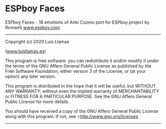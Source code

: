 # ESPboy Faces

ESPboy Faces - 18 emotions of Anki Cozmo
port for ESPboy project by RomanS
www.espboy.com

***************************************************

Copyright (c) 2020 Luis Llamas

(www.luisllamas.es)

This program is free software: you can redistribute it and/or modify it under the terms of the GNU Affero General Public License as published by the Free Software Foundation, either version 3 of the License, or (at your option) any later version.

This program is distributed in the hope that it will be useful, but WITHOUT ANY WARRANTY; without even the implied warranty of MERCHANTABILITY or FITNESS FOR A PARTICULAR PURPOSE.  See the GNU Affero General Public License for more details.

You should have received a copy of the GNU Affero General Public License along with this program.  If not, see <http://www.gnu.org/licenses

****************************************************
